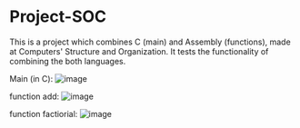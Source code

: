 # Project-SOC
This is a project which combines C (main) and Assembly (functions), made at Computers' Structure and Organization. It tests the functionality of combining the both languages.

Main (in C):
![image](https://github.com/JustinianPin/Project-SOC/assets/126621786/504a461a-dc8c-4325-a6c4-f04307e77f1b)

function add:
![image](https://github.com/JustinianPin/Project-SOC/assets/126621786/1f6ef2d4-6eed-469d-b620-47297426bc77)

function factiorial:
![image](https://github.com/JustinianPin/Project-SOC/assets/126621786/757be4da-2c76-4946-bdaf-abcdff2d553c)




